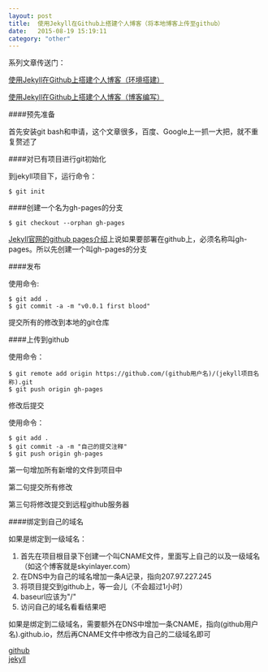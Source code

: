 ```yaml
---
layout: post
title:  使用Jekyll在Github上搭建个人博客（将本地博客上传至github） 
date:   2015-08-19 15:19:11
category: "other"
---
```

系列文章传送门：

[使用Jekyll在Github上搭建个人博客（环境搭建）](http://navy1994.github.io/ios/2015/08/19/how-do-blog3.html)

[使用Jekyll在Github上搭建个人博客（博客编写）](http://navy1994.github.io/ios/2015/08/19/how-do-blog1.html)

####预先准备

首先安装git bash和申请，这个文章很多，百度、Google上一抓一大把，就不重复赘述了

####对已有项目进行git初始化

到jekyll项目下，运行命令：

	$ git init
####创建一个名为gh-pages的分支

	$ git checkout --orphan gh-pages
[Jekyll官网的github pages介绍](http://jekyllrb.com/docs/github-pages/)上说如果要部署在github上，必须名称叫gh-pages。所以先创建一个叫gh-pages的分支

####发布

使用命令:

	$ git add .
	$ git commit -a -m "v0.0.1 first blood"
提交所有的修改到本地的git仓库

####上传到github

使用命令：

	$ git remote add origin https://github.com/(github用户名)/(jekyll项目名称).git
	$ git push origin gh-pages
修改后提交

使用命令：

	$ git add .
	$ git commit -a -m "自己的提交注释"
	$ git push origin gh-pages
第一句增加所有新增的文件到项目中

第二句提交所有修改

第三句将修改提交到远程github服务器

####绑定到自己的域名

如果是绑定到一级域名：

1. 首先在项目根目录下创建一个叫CNAME文件，里面写上自己的以及一级域名（如这个博客就是skyinlayer.com）
2. 在DNS中为自己的域名增加一条A记录，指向207.97.227.245
3. 将项目提交到github上，等一会儿（不会超过1小时）
4. baseurl应该为"/"
5. 访问自己的域名看看结果吧

如果是绑定到二级域名，需要额外在DNS中增加一条CNAME，指向(github用户名).github.io，然后再CNAME文件中修改为自己的二级域名即可

[github](http://segmentfault.com/t/github/blogs)  
[jekyll](http://segmentfault.com/t/jekyll/blogs)
